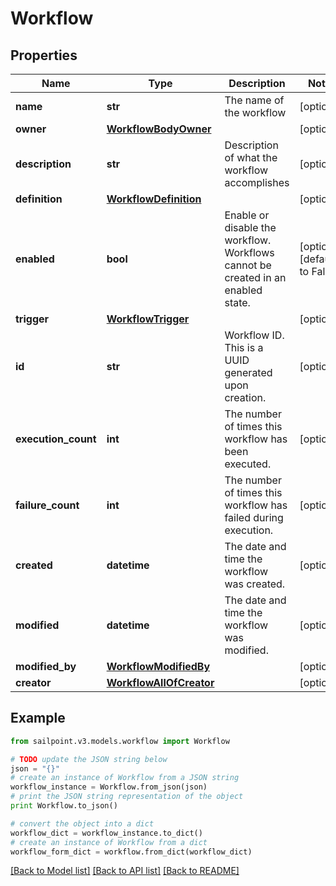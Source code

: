 # Workflow


## Properties

Name | Type | Description | Notes
------------ | ------------- | ------------- | -------------
**name** | **str** | The name of the workflow | [optional] 
**owner** | [**WorkflowBodyOwner**](WorkflowBodyOwner.md) |  | [optional] 
**description** | **str** | Description of what the workflow accomplishes | [optional] 
**definition** | [**WorkflowDefinition**](WorkflowDefinition.md) |  | [optional] 
**enabled** | **bool** | Enable or disable the workflow.  Workflows cannot be created in an enabled state. | [optional] [default to False]
**trigger** | [**WorkflowTrigger**](WorkflowTrigger.md) |  | [optional] 
**id** | **str** | Workflow ID. This is a UUID generated upon creation. | [optional] 
**execution_count** | **int** | The number of times this workflow has been executed. | [optional] 
**failure_count** | **int** | The number of times this workflow has failed during execution. | [optional] 
**created** | **datetime** | The date and time the workflow was created. | [optional] 
**modified** | **datetime** | The date and time the workflow was modified. | [optional] 
**modified_by** | [**WorkflowModifiedBy**](WorkflowModifiedBy.md) |  | [optional] 
**creator** | [**WorkflowAllOfCreator**](WorkflowAllOfCreator.md) |  | [optional] 

## Example

```python
from sailpoint.v3.models.workflow import Workflow

# TODO update the JSON string below
json = "{}"
# create an instance of Workflow from a JSON string
workflow_instance = Workflow.from_json(json)
# print the JSON string representation of the object
print Workflow.to_json()

# convert the object into a dict
workflow_dict = workflow_instance.to_dict()
# create an instance of Workflow from a dict
workflow_form_dict = workflow.from_dict(workflow_dict)
```
[[Back to Model list]](../README.md#documentation-for-models) [[Back to API list]](../README.md#documentation-for-api-endpoints) [[Back to README]](../README.md)


